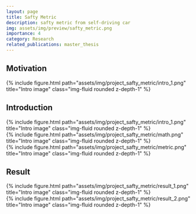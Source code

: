```yaml
---
layout: page
title: Safty Metric
description: safty metric from self-driving car
img: assets/img/preview/safty_metric.png
importance: 4
category: Research
related_publications: master_thesis
---
```


<!-- hyperlink icon 
<div class="row" style="margin-bottom: 20px;">
    <div class="col-sm mt-3 mt-md-0 text-center">
        <div class="icon-with-text">
            <a href="{{ 'CVGIP_DepthLab_paper.pdf' | prepend: 'assets/pdf/' | relative_url}}" target="_blank" rel="noopener noreferrer">
            <span class="icon-text h3">Paper</span>
            <i class="fa-solid fa-file-pdf h3"></i></a>
        </div>
    </div>
    <div class="col-sm mt-3 mt-md-0 text-center">
        <div class="icon-with-text">
            <a href="{{ 'CVGIP_DepthLab_ppt.pdf' | prepend: 'assets/pdf/' | relative_url}}" target="_blank" rel="noopener noreferrer">
            <span class="icon-text h3">Slides</span>
            <i class="fa-solid fa-file-pdf h3"></i></a>
        </div>
    </div>
    <div class="col-sm mt-3 mt-md-0 text-center">
        <div class="icon-with-text">
            <a href="https://github.com/KenYu910645/detectron2/tree/main/projects/Panoptic-DepthLab" target="_blank" rel="noopener noreferrer">
            <span class="icon-text h3">GitHub</span>
            <i class="fa-brands fa-github h3"></i></a>
        </div>
    </div>
</div> -->

## Motivation



<div class="row">
    <div class="col-sm mt-3 mt-md-0">
        {% include figure.html path="assets/img/project_safty_metric/intro_1.png" title="Intro image" class="img-fluid rounded z-depth-1" %}
    </div>
</div>
<div class="caption">
    
</div>

## Introduction

<div class="row">
    <div class="col-sm mt-3 mt-md-0">
        {% include figure.html path="assets/img/project_safty_metric/intro_1.png" title="Intro image" class="img-fluid rounded z-depth-1" %}
    </div>
</div>
<div class="caption">
    
</div>

<div class="row">
    <div class="col-sm mt-3 mt-md-0">
        {% include figure.html path="assets/img/project_safty_metric/math.png" title="Intro image" class="img-fluid rounded z-depth-1" %}
    </div>
</div>
<div class="caption">
    
</div>

<div class="row">
    <div class="col-sm mt-3 mt-md-0">
        {% include figure.html path="assets/img/project_safty_metric/metric.png" title="Intro image" class="img-fluid rounded z-depth-1" %}
    </div>
</div>
<div class="caption">
    
</div>

## Result 

<div class="row">
    <div class="col-sm mt-3 mt-md-0">
        {% include figure.html path="assets/img/project_safty_metric/result_1.png" title="Intro image" class="img-fluid rounded z-depth-1" %}
    </div>
</div>
<div class="caption">
    
</div>

<div class="row">
    <div class="col-sm mt-3 mt-md-0">
        {% include figure.html path="assets/img/project_safty_metric/result_2.png" title="Intro image" class="img-fluid rounded z-depth-1" %}
    </div>
</div>
<div class="caption">
    
</div>

